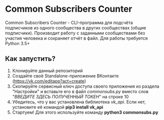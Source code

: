 # Common Subscribers Counter
Common Subscribers Counter - CLI-программа для подсчёта подписчиков из одного сообщества в других сообществах (общие подписчики). Производит работу с заданными сообществами без участия человека и сохраняет отчёт в файл.
Для работы требуется Python 3.5+
## Как запустить?

 1. Клонируйте данный репозиторий
 2. Создайте своё Standalone-приложение ВКонтакте (https://vk.com/editapp?act=create)
 3. Скопируйте сервисный ключ доступа своего приложения из раздела "Настройки" и вставьте его в файл *commonsubs.py* вместо слов "*ВВЕДИТЕ ЗДЕСЬ ПОЛУЧЕННЫЙ ТОКЕН*" на строке 10
 4. Убедитесь, что у вас установлена библиотека *vk_api*. Если нет, установите её командой **pip3 install vk_api**
 5. Стартуем! Для этого используйте команду **python3 commonsubs.py**
